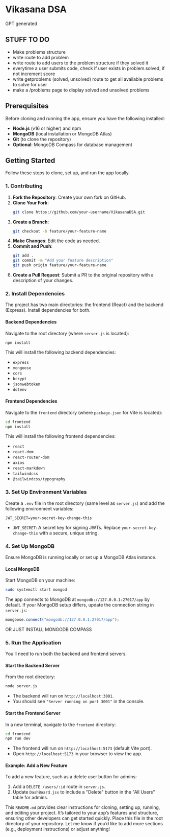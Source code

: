 # Vikasana DSA

GPT generated

## STUFF TO DO
- Make problems structure
- write route to add problem
- write route to add users to the problem structure if they solved it
- everytime a user submits code, check if user exists in problem.solved, if not increment score
- write getproblems (solved, unsolved) route to get all available problems to solve for user
- make a /problems page to display solved and unsolved problems

## Prerequisites

Before cloning and running the app, ensure you have the following installed:

- **Node.js** (v16 or higher) and npm
- **MongoDB** (local installation or MongoDB Atlas)
- **Git** (to clone the repository)
- **Optional**: MongoDB Compass for database management

## Getting Started

Follow these steps to clone, set up, and run the app locally.

### 1. Contributing

1. **Fork the Repository**: Create your own fork on GitHub.
2. **Clone Your Fork**:
   ```bash
   git clone https://github.com/your-username/VikasanaDSA.git
   ```
3. **Create a Branch**:
   ```bash
   git checkout -b feature/your-feature-name
   ```
4. **Make Changes**: Edit the code as needed.
5. **Commit and Push**:
   ```bash
   git add .
   git commit -m "Add your feature description"
   git push origin feature/your-feature-name
   ```
6. **Create a Pull Request**: Submit a PR to the original repository with a description of your changes.

### 2. Install Dependencies

The project has two main directories: the frontend (React) and the backend (Express). Install dependencies for both.

#### Backend Dependencies
Navigate to the root directory (where `server.js` is located):

```bash
npm install
```

This will install the following backend dependencies:
- `express`
- `mongoose`
- `cors`
- `bcrypt`
- `jsonwebtoken`
- `dotenv`

#### Frontend Dependencies
Navigate to the `frontend` directory (where `package.json` for Vite is located):

```bash
cd frontend
npm install
```

This will install the following frontend dependencies:
- `react`
- `react-dom`
- `react-router-dom`
- `axios`
- `react-markdown`
- `tailwindcss`
- `@tailwindcss/typography`

### 3. Set Up Environment Variables

Create a `.env` file in the root directory (same level as `server.js`) and add the following environment variables:

```env
JWT_SECRET=your-secret-key-change-this
```

- `JWT_SECRET`: A secret key for signing JWTs. Replace `your-secret-key-change-this` with a secure, unique string.

### 4. Set Up MongoDB

Ensure MongoDB is running locally or set up a MongoDB Atlas instance.

#### Local MongoDB
Start MongoDB on your machine:

```bash
sudo systemctl start mongod
```

The app connects to MongoDB at `mongodb://127.0.0.1:27017/app` by default. If your MongoDB setup differs, update the connection string in `server.js`:

```javascript
mongoose.connect("mongodb://127.0.0.1:27017/app");
```

OR JUST INSTALL MONGODB COMPASS

### 5. Run the Application

You’ll need to run both the backend and frontend servers.

#### Start the Backend Server
From the root directory:

```bash
node server.js
```

- The backend will run on `http://localhost:3001`.
- You should see `"Server running on port 3001"` in the console.

#### Start the Frontend Server
In a new terminal, navigate to the `frontend` directory:

```bash
cd frontend
npm run dev
```

- The frontend will run on `http://localhost:5173` (default Vite port).
- Open `http://localhost:5173` in your browser to view the app.

#### Example: Add a New Feature
To add a new feature, such as a delete user button for admins:
1. Add a `DELETE /users/:id` route in `server.js`.
2. Update `DashBoard.jsx` to include a "Delete" button in the "All Users" table for admins.

This `README.md` provides clear instructions for cloning, setting up, running, and editing your project. It’s tailored to your app’s features and structure, ensuring other developers can get started quickly. Place this file in the root directory of your repository. Let me know if you’d like to add more sections (e.g., deployment instructions) or adjust anything!

